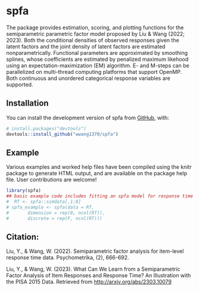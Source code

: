 
<!-- README.md is generated from README.Rmd. Please edit that file -->

# spfa

<!-- badges: start -->
<!-- badges: end -->

The package provides estimation, scoring, and plotting functions for the
semiparametric parametric factor model proposed by Liu & Wang (2022;
2023). Both the conditional densities of observed responses given the
latent factors and the joint density of latent factors are estimated
nonparametrically. Functional parameters are approximated by smoothing
splines, whose coefficients are estimated by penalized maximum likehood
using an expectation-maximization (EM) algorithm. E- and M-steps can be
parallelized on multi-thread computing platforms that support OpenMP.
Both continuous and unordered categorical response variables are
supported.

## Installation

You can install the development version of spfa from
[GitHub](https://github.com/), with:

``` r
# install.packages("devtools")
devtools::install_github("wwang1370/spfa")
```

## Example

Various examples and worked help files have been compiled using the
knitr package to generate HTML output, and are available on the package
help file. User contributions are welcome!

``` r
library(spfa)
## basic example code includes fitting an spfa model for response time
#  RT <- spfa::simdata[,1:8]
# spfa_example <- spfa(data = RT, 
#       dimension = rep(0, ncol(RT)), 
#       discrete = rep(F, ncol(RT)))
```

## Citation:

Liu, Y., & Wang, W. (2022). Semiparametric factor analysis for
item-level response time data. Psychometrika, (2), 666-692.

Liu, Y., & Wang, W. (2023). What Can We Learn from a Semiparametric
Factor Analysis of Item Responses and Response Time? An Illustration
with the PISA 2015 Data. Retrieved from
<http://arxiv.org/abs/2303.10079>
